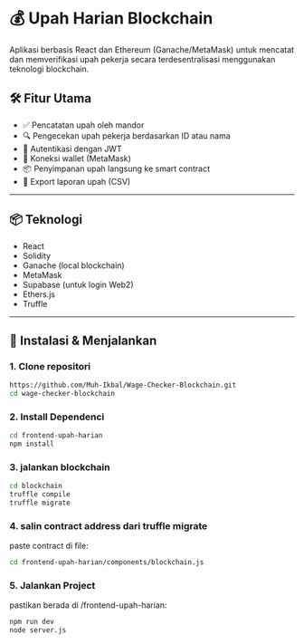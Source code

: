# 💰 Upah Harian Blockchain

Aplikasi berbasis React dan Ethereum (Ganache/MetaMask) untuk mencatat dan memverifikasi upah pekerja secara terdesentralisasi menggunakan teknologi blockchain.

## 🛠️ Fitur Utama

- ✅ Pencatatan upah oleh mandor
- 🔍 Pengecekan upah pekerja berdasarkan ID atau nama
- 🔐 Autentikasi dengan JWT
- 🔗 Koneksi wallet (MetaMask)
- 📦 Penyimpanan upah langsung ke smart contract
- 📃 Export laporan upah (CSV)

---

## 📦 Teknologi

- React
- Solidity
- Ganache (local blockchain)
- MetaMask
- Supabase (untuk login Web2)
- Ethers.js
- Truffle

---

## 🚀 Instalasi & Menjalankan

### 1. **Clone repositori**
```bash
https://github.com/Muh-Ikbal/Wage-Checker-Blockchain.git
cd wage-checker-blockchain
```
### 2. **Install Dependenci**
```bash
cd frontend-upah-harian
npm install
```
### 3. **jalankan blockchain**
```bash
cd blockchain
truffle compile
truffle migrate
```
### 4. **salin contract address dari truffle migrate**
paste contract di file:
```bash
cd frontend-upah-harian/components/blockchain.js
```

### 5. **Jalankan Project**
pastikan berada di  /frontend-upah-harian:
```bash
npm run dev
node server.js
```
